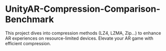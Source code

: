 # UnityAR-Compression-Comparison-Benchmark
This project dives into compression methods (LZ4, LZMA, Zip...) to enhance AR experiences on resource-limited devices. Elevate your AR game with efficient compression.
